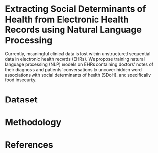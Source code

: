 # Extracting Social Determinants of Health from Electronic Health Records using Natural Language Processing

Currently, meaningful clinical data is lost within unstructured sequential data in electronic health records (EHRs). We propose training natural language processing (NLP) models on EHRs containing doctors’ notes of their diagnosis and patients' conversations to uncover hidden word associations with social determinants of health (SDoH), and specifically food insecurity.

# Dataset

# Methodology

# References
